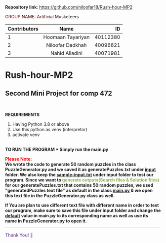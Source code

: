 **Repository link**: https://github.com/niloofar18/Rush-hour-MP2

<span style="background-image: linear-gradient(to left, black, maroon); -webkit-background-clip: text;
  color: transparent;">GROUP NAME: Artificial Musketeers</span>
<br>

|Contributors|Name|ID|
|:----|:-----:|-----:|
|1|Hoomaan Tayariyan|40112380|
|2|Niloofar Dadkhah|40096621|
|3|Nahid Alladini|40071981|


# Rush-hour-MP2
Second Mini Project for comp 472
------------

<br>

<B>REQUIREMENTS</B>
1. Having Python 3.8 or above
2. Use this python as venv (interpretor)
3. activate venv
<br>
<b>TO RUN THE PROGRAM
* Simply run the main.py

<span style="color:red">Please Note:</span> <br> We wrote the code to generate 50 random puzzles in the class **PuzzleGenerator.py** and we saved it as **generatePuzzles.txt** under <U>input</U> folder. 
We also keep the <U>sample-input.txt</U> under input folder to test our program.
Since we want to <span style="color:rgb(136,176,75)">generate outputs(Search files & Solution files)</span> for our **generatePuzzles.txt** that contains 50 random puzzles, we used "generatedPuzzles text file" as **default** in the class <U>main.py</U> & we **open** this text file in the **PuzzleGenerator.py** class as well.

If You are plan to use different text file with different name in order to test our program, make sure to save this file under **input folder** and change the <U>default</U> value in **main.py** to its corresponding name as well as use its name in **PuzzleGenerator.py** to <U>open</U> it.

---------------

<span style="color:rgb(146,106,166)"> Thank You! &#128578;</span>
